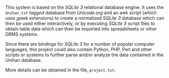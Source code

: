 This system is based on the _SQLite 3_ relational database engine. It uses the `Unihan.txt` _tagged_ database from _Unicode.org_ and an awk script (which uses _gawk_ extensions) to create a normalized _SQLite 3_ database which can then be used either interactively, or by executing _SQLite 3_ script files to obtain table data which can then be imported into spreadsheets or other DBMS systems.

Since there are bindings for _SQLite 3_ for a number of popular computer languages, this project could also contain Python, PHP, Perl and other scripts or systems to further parse and/or analyze the data contained in the Unihan database.

More details can be obtained in the file, `project.txt`.